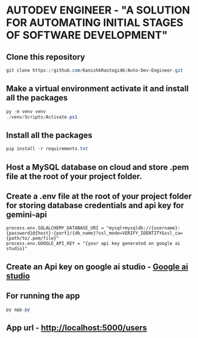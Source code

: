 # AUTODEV ENGINEER - "A SOLUTION FOR AUTOMATING INITIAL STAGES OF SOFTWARE DEVELOPMENT"

## Clone this repository
```powershell
git clone https://github.com/KanishkRastogi46/Auto-Dev-Engineer.git
```

## Make a virtual environment activate it and install all the packages
```powershell
py -m venv venv
./venv/Scripts/Activate.ps1
```

## Install all the packages
```powershell
pip install -r requirements.txt
```

## Host a MySQL database on cloud and store .pem file at the root of your project folder.

## Create a .env file at the root of your project folder for storing database credentials and api key for gemini-api
```
process.env.SQLALCHEMY_DATABASE_URI = "mysql+mysqldb://{username}:{password}@{host}:{port}/{db_name}?ssl_mode=VERIFY_IDENTITY&ssl_ca={path/to/.pem/file}"
process.env.GOOGLE_API_KEY = "{your api key generated on google ai studio}"
```

## Create an Api key on google ai studio - [Google ai studio](https://aistudio.google.com/apikey)

## For running the app
```powershell
py app.py
```

## App url - [http://localhost:5000/users](http://localhost:5000/users)